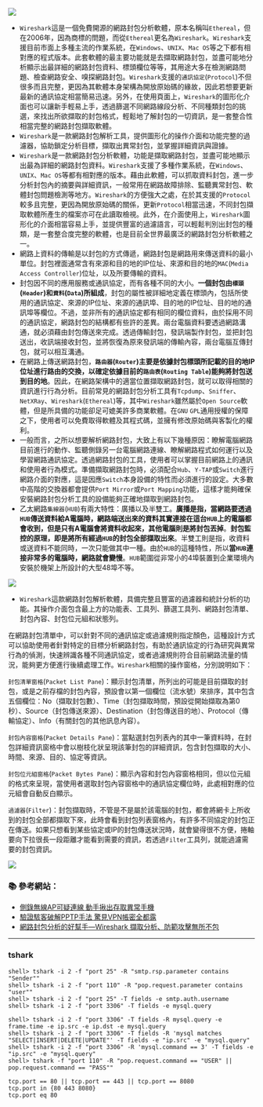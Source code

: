 
<a name="getstarted"></a>
![](http://www.netadmin.com.tw/images/news/NP151111000415111111352102.png)

- `Wireshark`這是一個免費開源的網路封包分析軟體，原本名稱叫`Ethereal`，但在2006年，因為商標的問題，而從`Ethereal`更名為`Wireshark`。`Wireshark`支援目前市面上多種主流的作業系統，在`Windows`、`UNIX`、`Mac OS`等之下都有相對應的程式版本。此套軟體的最主要功能就是去擷取網路封包，並盡可能地分析顯示出最詳細的網路封包資料、標頭欄位等等，其用途大多在檢測網路問題、檢查網路安全、嗅探網路封包。`Wireshark`支援的`通訊協定`(`Protocol`)不但很多而且完整，更因為其軟體本身架構為開放原始碼的緣故，因此若想要更新最新的通訊協定相當簡易迅速。另外，在使用頁面上，`Wireshark`的圖形化介面也可以讓新手輕易上手，透過篩選不同網路線段分析、不同種類封包的挑選，來找出所欲擷取的封包格式，輕鬆地了解封包的一切資訊，是一套整合性相當完整的網路封包擷取軟體。 
- `Wireshark`是一款網路封包解析工具，提供圖形化的操作介面和功能完整的過濾器，協助鎖定分析目標，擷取出異常封包，並掌握詳細資訊與證據。 
- `Wireshark`是一款網路封包分析軟體，功能是擷取網路封包，並盡可能地顯示出最為詳細的網路封包資料。`Wireshark`支援了多種作業系統，在`Windows`、`UNIX`、`Mac OS`等都有相對應的版本。藉由此軟體，可以抓取資料封包，進一步分析封包內的摘要與詳細資訊，一般常用在網路故障排除、監聽異常封包、軟體封包問題檢測等地方。`Wireshark`的方便強大之處，在於其支援的`Protocol`較多且完整，更因為開放原始碼的關係，更新`Protocol`相當迅速，不同封包擷取軟體所產生的檔案亦可在此讀取檢視。此外，在介面使用上，`Wireshark`圖形化的介面相當容易上手，並提供豐富的過濾語言，可以輕鬆判別出封包的種類，是一套整合度完整的軟體，也是目前全世界最廣泛的網路封包分析軟體之一。 
- 網路上資料的傳輸是以封包的方式傳遞，網路封包是網路用來傳送資料的最小單位。封包裡面通常含有來源和目的地的IP位址、來源和目的地的`MAC`(`Media Access Controller`)位址，以及所要傳輸的資料。 
- 封包因不同的應用服務或通訊協定，而有各種不同的大小。**一個封包由`標頭`(`Header`)和`資料`(`Data`)所組成**，封包的屬性被詳細地定義在標頭內，包括所使用的通訊協定、來源的IP位址、來源的通訊埠、目的地的IP位址、目的地的通訊埠等欄位。不過，並非所有的通訊協定都有相同的欄位資料，由於採用不同的通訊協定，網路封包的結構都有些許的差異。兩台電腦資料要透過網路溝通，就必須藉由封包傳送來完成。透過傳輸封包，發訊端製作封包，並把封包送出，收訊端接收封包，並將恢復為原來發訊端的傳輸內容，兩台電腦互傳封包，就可以相互溝通。
- 在網路上傳送網路封包，**`路由器`(`Router`)主要是依據封包標頭所記載的目的地IP位址進行路由的交換，以確定依據目前的`路由表`(`Routing Table`)能夠將封包送到目的地**。因此，在網路架構中的適當位置擷取網路封包，就可以取得相關的資訊進行行為分析。目前常見的網路封包分析工具有`Tcpdump`、`Sniffer`、`NetXRay`、`Wireshark`(`Ethereal`)等，其中`Wireshark`雖然屬於`Open Source`軟體，但是所具備的功能卻足可媲美許多商業軟體。在`GNU` `GPL`通用授權的保障之下，使用者可以免費取得軟體及其程式碼，並擁有修改原始碼與客製化的權利。
- 一般而言，之所以想要解析網路封包，大致上有以下幾種原因：瞭解電腦網路目前進行的動作、監聽側錄另一台電腦網路連線、瞭解網路程式如何運行以及學習網路通訊協定。透過網路封包的工具，使用者可以掌握目前網路上的通訊和使用者行為模式。準備擷取網路封包時，必須配合`Hub`、`Y-TAP`或`Switch`進行網路介面的對應，這是因應`Switch`本身設備的特性而必須進行的設定。大多數中高階的交換器都會提供`Port Mirror`或`Port Mapping`功能，這樣才能夠確保安裝網路封包分析工具的設備能夠正確地擷取到網路封包。  
- 乙太網路`集線器`(`HUB`)有兩大特性：廣播以及半雙工。**廣播是指，當網路要透過`HUB`傳送資料給A電腦時，網路端送出來的資料其實連接在這台`HUB`上的電腦都會收到，但是只有A電腦會將資料收起來，其他電腦則是將封包丟掉**。**封包監控的原理，即是將所有經過`HUB`的封包全部擷取出來**。半雙工則是指，收資料或送資料不能同時，一次只能做其中一種。由於`HUB`的這種特性，所以**當`HUB`連接非常多的電腦時，網路就會變慢**。`HUB`範圍從非常小的4埠裝置到企業環境內安裝於機架上所設計的大型48埠不等。

![](http://www.netadmin.com.tw/images/news/NP160105000516010517580504.png)
- `Wireshark`這款網路封包解析軟體，具備完整且豐富的過濾器和統計分析的功能。其操作介面包含最上方的功能表、工具列、篩選工具列、網路封包清單、封包內容、封包位元組和狀態列。 

在網路封包清單中，可以針對不同的通訊協定或過濾規則指定顏色，這種設計方式可以協助使用者針對特定的目標分析網路封包，有助於通訊協定的行為研究與異常行為的偵測，快速辨識各種不同通訊協定，或者過濾規則符合目前網路流量的情況，能夠更方便進行後續處理工作。`Wireshark`相關的操作窗格，分別說明如下： 

`封包清單窗格`(`Packet List Pane`)：顯示封包清單，所列出的可能是目前擷取的封包，或是之前存檔的封包內容，預設會以第一個欄位（流水號）來排序，其中包含五個欄位：No（擷取封包數）、Time（封包擷取時間，預設從開始擷取為第0秒）、Source（封包傳送來源）、Destination（封包傳送目的地）、Protocol（傳輸協定）、Info（有關封包的其他訊息內容）。 

`封包內容窗格`(`Packet Details Pane`)：當點選封包列表內的其中一筆資料時，在封包詳細資訊窗格中會以樹枝化狀呈現該筆封包的詳細資訊，包含封包擷取的大小、時間、來源、目的、協定等資訊。 

`封包位元組窗格`(`Packet Bytes Pane`)：顯示內容和封包內容窗格相同，但以位元組的格式來呈現，當使用者選取封包內容窗格中的通訊協定欄位時，此處相對應的位元組會自動反白顯示。 

`過濾器`(`Filter`)：封包擷取時，不管是不是屬於該電腦的封包，都會將網卡上所收到的封包全部都擷取下來，此時會看到封包列表窗格內，有許多不同協定的封包正在傳送。如果只想看到某些協定或IP的封包傳送狀況時，就會變得很不方便，捲軸要向下拉很長一段距離才能看到需要的資訊，若透過`Filter`工具列，就能過濾需要的封包資訊。 

![](http://www.netadmin.com.tw/images/news/NP160105000516010517580505.png)

### :books: 參考網站： 
- [側錄無線AP可疑連線 動手揪出存取異常手機](http://www.netadmin.com.tw/article_content.aspx?sn=1601050005)
- [驗證駭客破解PPTP手法 驚見VPN帳密全都露](http://www.netadmin.com.tw/article_content.aspx?sn=1601040003)
- [網路封包分析的好幫手—Wireshark 擷取分析、防範攻擊無所不包](http://www.netadmin.com.tw/article_content.aspx?sn=0808050013)

---
### tshark
```console
shell> tshark -i 2 -f "port 25" -R "smtp.rsp.parameter contains "Sender""
shell> tshark -i 2 -f "port 110" -R "pop.request.parameter contains "user""
shell> tshark -i 2 -f "port 25" -T fields -e smtp.auth.username
shell> tshark -i 2 -f "port 3306" -T fields -e mysql.query

shell> tshark -i 2 -f "port 3306" -T fields -R mysql.query -e frame.time -e ip.src -e ip.dst -e mysql.query
shell> tshark -i 2 -f "port 3306" -T fields -R 'mysql matches "SELECT|INSERT|DELETE|UPDATE"' -T fields -e "ip.src" -e "mysql.query"
shell> tshark -i 2 -f "port 3306" -R 'mysql.command == 3' -T fields -e "ip.src" -e "mysql.query"
shell> tshark -f "port 110" -R "pop.request.command == "USER" || pop.request.command == "PASS""
```

```
tcp.port == 80 || tcp.port == 443 || tcp.port == 8080
tcp.port in {80 443 8080}
tcp.port eq 80
```
